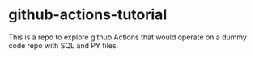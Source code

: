 # github-actions-tutorial
This is a repo to explore github Actions that would operate on a dummy code repo with SQL and PY files.
